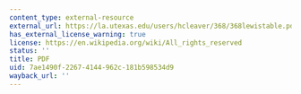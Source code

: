```yaml
---
content_type: external-resource
external_url: https://la.utexas.edu/users/hcleaver/368/368lewistable.pdf
has_external_license_warning: true
license: https://en.wikipedia.org/wiki/All_rights_reserved
status: ''
title: PDF
uid: 7ae1490f-2267-4144-962c-181b598534d9
wayback_url: ''
---
```

